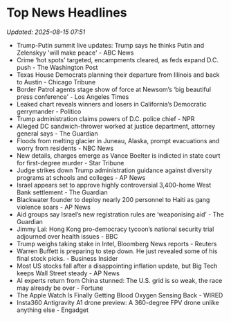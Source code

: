 # Top News Headlines

_Updated: 2025-08-15 07:51_

- Trump-Putin summit live updates: Trump says he thinks Putin and Zelenskyy 'will make peace' - ABC News
- Crime ‘hot spots’ targeted, encampments cleared, as feds expand D.C. push - The Washington Post
- Texas House Democrats planning their departure from Illinois and back to Austin - Chicago Tribune
- Border Patrol agents stage show of force at Newsom’s ‘big beautiful press conference’ - Los Angeles Times
- Leaked chart reveals winners and losers in California’s Democratic gerrymander - Politico
- Trump administration claims powers of D.C. police chief - NPR
- Alleged DC sandwich-thrower worked at justice department, attorney general says - The Guardian
- Floods from melting glacier in Juneau, Alaska, prompt evacuations and worry from residents - NBC News
- New details, charges emerge as Vance Boelter is indicted in state court for first-degree murder - Star Tribune
- Judge strikes down Trump administration guidance against diversity programs at schools and colleges - AP News
- Israel appears set to approve highly controversial 3,400-home West Bank settlement - The Guardian
- Blackwater founder to deploy nearly 200 personnel to Haiti as gang violence soars - AP News
- Aid groups say Israel’s new registration rules are ‘weaponising aid’ - The Guardian
- Jimmy Lai: Hong Kong pro-democracy tycoon’s national security trial adjourned over health issues - BBC
- Trump weighs taking stake in Intel, Bloomberg News reports - Reuters
- Warren Buffett is preparing to step down. He just revealed some of his final stock picks. - Business Insider
- Most US stocks fall after a disappointing inflation update, but Big Tech keeps Wall Street steady - AP News
- AI experts return from China stunned: The U.S. grid is so weak, the race may already be over - Fortune
- The Apple Watch Is Finally Getting Blood Oxygen Sensing Back - WIRED
- Insta360 Antigravity A1 drone preview: A 360-degree FPV drone unlike anything else - Engadget